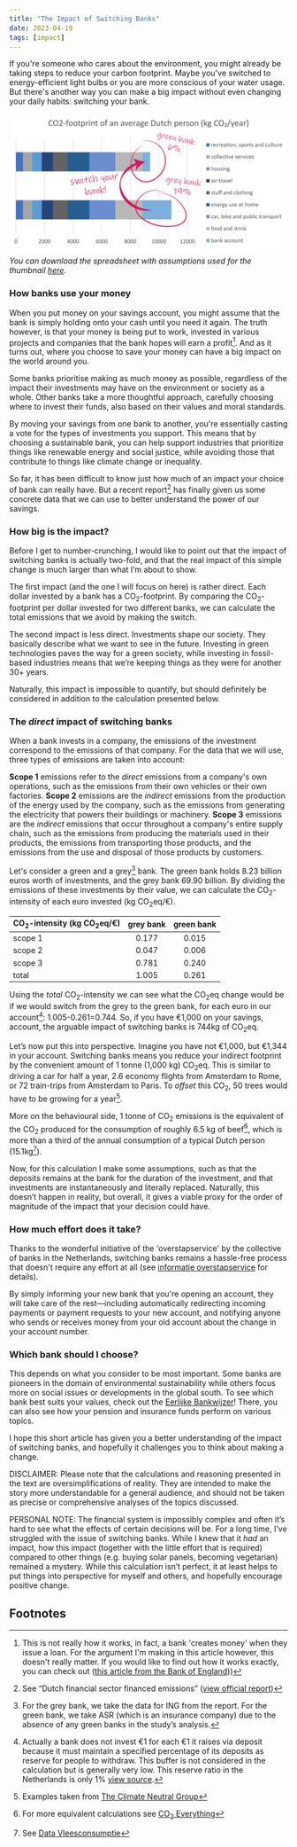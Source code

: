 ```yaml
---
title: "The Impact of Switching Banks"
date: 2023-04-19
tags: [impact]
---
```


If you're someone who cares about the environment, you might already be taking steps to reduce your carbon footprint. Maybe you've switched to energy-efficient light bulbs or you are more conscious of your water usage. But there's another way you can make a big impact without even changing your daily habits: switching your bank.

![the power of switching banks.png](https://raw.githubusercontent.com/willem-klok/willem-klok.github.io/master/images/the%20power%20of%20switching%20banks.png)
*You can download the spreadsheet with assumptions used for the thumbnail [here](https://github.com/willem-klok/willem-klok.github.io/blob/73e70a02d52d3e7b25522878ec1a877a986afd36/files/calculation_switching_banks.xlsx).*

### How banks use your money

When you put money on your savings account, you might assume that the bank is simply holding onto your cash until you need it again. The truth however, is that your money is being put to work, invested in various projects and companies that the bank hopes will earn a profit[^1]. And as it turns out, where you choose to save your money can have a big impact on the world around you.

Some banks prioritise making as much money as possible, regardless of the impact their investments may have on the environment or society as a whole. Other banks take a more thoughtful approach, carefully choosing where to invest their funds, also based on their values and moral standards.

By moving your savings from one bank to another, you're essentially casting a vote for the types of investments you support. This means that by choosing a sustainable bank, you can help support industries that prioritize things like renewable energy and social justice, while avoiding those that contribute to things like climate change or inequality.

So far, it has been difficult to know just how much of an impact your choice of bank can really have. But a recent report[^2] has finally given us some concrete data that we can use to better understand the power of our savings.

### How big is the impact?

Before I get to number-crunching, I would like to point out that the impact of switching banks is actually two-fold, and that the real impact of this simple change is much larger than what I’m about to show.

The first impact (and the one I will focus on here) is rather direct. Each dollar invested by a bank has a CO<sub>2</sub>-footprint. By comparing the CO<sub>2</sub>-footprint per dollar invested for two different banks, we can calculate the total emissions that we avoid by making the switch.

The second impact is less direct. Investments shape our society. They basically describe what we want to see in the future. Investing in green technologies paves the way for a green society, while investing in fossil-based industries means that we’re keeping things as they were for another 30+ years.

Naturally, this impact is impossible to quantify, but should definitely be considered in addition to the calculation presented below.

### The *direct* impact of switching banks

When a bank invests in a company, the emissions of the investment correspond to the emissions of that company. For the data that we will use, three types of emissions are taken into account: 

**Scope 1** emissions refer to the *direct* emissions from a company's own operations, such as the emissions from their own vehicles or their own factories. **Scope 2** emissions are the *indirect* emissions from the production of the energy used by the company, such as the emissions from generating the electricity that powers their buildings or machinery. **Scope 3** emissions are the *indirect* emissions that occur throughout a company's entire supply chain, such as the emissions from producing the materials used in their products, the emissions from transporting those products, and the emissions from the use and disposal of those products by customers.

Let's consider a green and a grey[^3] bank. The green bank holds 8.23 billion euros worth of investments, and the grey bank 69.90 billion. By dividing the emissions of these investments by their value, we can calculate the CO<sub>2</sub>-intensity of each euro invested (kg CO<sub>2</sub>eq/€).

| CO<sub>2</sub>-intensity (kg CO<sub>2</sub>eq/€) | grey bank | green bank |
| :--- | :---: | :---: |
| scope 1 | 0.177 | 0.015 |
| scope 2 | 0.047 | 0.006 |
| scope 3 | 0.781 | 0.240 |
| total | 1.005 | 0.261 |

Using the *total* CO<sub>2</sub>-intensity we can see what the CO<sub>2</sub>eq change would be if we would switch from the grey to the green bank, for each euro in our account[^4]: 1.005-0.261=0.744. So, if you have €1,000 on your savings, account, the arguable impact of switching banks is 744kg of CO<sub>2</sub>eq.

Let’s now put this into perspective. Imagine you have not €1,000, but €1,344 in your account. Switching banks means you reduce your indirect footprint by the convenient amount of 1 tonne (1,000 kg) CO<sub>2</sub>eq. This is similar to driving a car for half a year, 2.6 economy flights from Amsterdam to Rome, or 72 train-trips from Amsterdam to Paris. To *offset* this CO<sub>2</sub>, 50 trees would have to be growing for a year[^5].

More on the behavioural side, 1 tonne of CO<sub>2</sub> emissions is the equivalent of the CO<sub>2</sub> produced for the consumption of roughly 6.5 kg of beef[^6], which is more than a third of the annual consumption of a typical Dutch person (15.1kg[^7]).

Now, for this calculation I make some assumptions, such as that the deposits remains at the bank for the duration of the investment, and that investments are instantaneously and literally replaced. Naturally, this doesn’t happen in reality, but overall, it gives a viable proxy for the order of magnitude of the impact that your decision could have.

### How much effort does it take?

Thanks to the wonderful initiative of the 'overstapservice' by the collective of banks in the Netherlands, switching banks remains a hassle-free process that doesn't require any effort at all (see [informatie overstapservice](https://www.overstapservice.nl/) for details).

By simply informing your new bank that you're opening an account, they will take care of the rest—including automatically redirecting incoming payments or payment requests to your new account, and notifying anyone who sends or receives money from your old account about the change in your account number.

### Which bank should I choose?

This depends on what you consider to be most important. Some banks are pioneers in the domain of environmental sustainability while others focus more on social issues or developments in the global south. To see which bank best suits your values, check out the [Eerlijke Bankwijzer](https://eerlijkegeldwijzer.nl/bankwijzer/)! There, you can also see how your pension and insurance funds perform on various topics.

I hope this short article has given you a better understanding of the impact of switching banks, and hopefully it challenges you to think about making a change.

DISCLAIMER: Please note that the calculations and reasoning presented in the text are oversimplifications of reality. They are intended to make the story more understandable for a general audience, and should not be taken as precise or comprehensive analyses of the topics discussed.

PERSONAL NOTE: The financial system is impossibly complex and often it’s hard to see what the effects of certain decisions will be. For a long time, I’ve struggled with the issue of switching banks. While I knew that it *had* an impact, how this impact (together with the little effort that is required) compared to other things (e.g. buying solar panels, becoming vegetarian) remained a mystery. While this calculation isn’t perfect, it at least helps to put things into perspective for myself and others, and hopefully encourage positive change.

## Footnotes
[^1]: This is not really how it works, in fact, a bank 'creates money' when they issue a loan. For the argument I'm making in this article however, this doesn't really matter. If you would like to find out how it works exactly, you can check out ([this article from the Bank of England](https://www.bankofengland.co.uk/-/media/boe/files/quarterly-bulletin/2014/money-creation-in-the-modern-economy)))
[^2]: See “Dutch financial sector financed emissions” ([view official report](https://www.banktrack.org/download/dutch_financial_sector_financed_emissions/221021_profundo_financed_emissions_of_the_dutch_financial_sector.pdf#:~:text=Together%20the%20selected%20Dutch%20financial,estimated%20a%20further%20596%20MtCO<sub>2</sub>e.))
[^3]: For the grey bank, we take the data for ING from the report. For the green bank, we take ASR (which is an insurance company) due to the absence of any green banks in the study’s analysis.
[^4]: Actually a bank does not invest €1 for each €1 it raises via deposit because it must maintain a specified percentage of its deposits as reserve for people to withdraw. This buffer is not considered in the calculation but is generally very low. This reserve ratio in the Netherlands is only 1% [view source](https://www.ceicdata.com/en/indicator/netherlands/reserve-requirement-ratio).
[^5]: Examples taken from [The Climate Neutral Group](https://www.climateneutralgroup.com/en/news/what-exactly-is-1-tonne-of-CO<sub>2</sub>/)
[^6]: For more equivalent calculations see [CO<sub>2</sub> Everything](https://www.CO<sub>2</sub>everything.com/)
[^7]: See [Data Vleesconsumptie](https://www.wur.nl/nl/dossiers/dossier/vleesconsumptie.htm#:~:text=De%20gemiddelde%20Nederlander%20eet%20zo,wordt%20als%20vlees%20en%20vleeswaren.)
